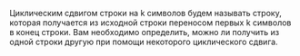 Циклическим сдвигом строки на k символов будем называть строку, которая получается из исходной строки переносом первых k символов в конец строки. Вам необходимо определить, можно ли получить из одной строки другую при помощи некоторого циклического сдвига.

